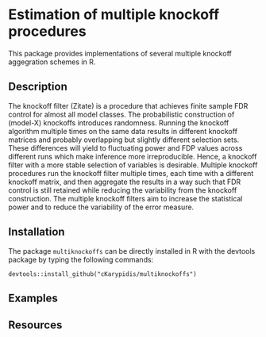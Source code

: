 # Estimation of multiple knockoff procedures
This package provides implementations of several multiple knockoff aggegration schemes in R. 

## Description
The knockoff filter (Zitate) is a procedure that achieves finite sample FDR control for almost all model classes. The probabilistic construction of (model-X) knockoffs introduces randomness. Running the knockoff algorithm multiple times on the same data results in different knockoff matrices and probably overlapping but slightly different selection sets. These differences will yield to fluctuating power and FDP values across different runs which make inference more irreproducible. Hence, a knockoff filter with a more stable selection of variables is desirable. Multiple knockoff procedures run the knockoff filter multiple times, each time with a different knockoff matrix, and then aggregate the results in a way such that FDR control is still retained while reducing the variability from the knockoff construction. The multiple knockoff filters aim to increase the statistical power and to reduce the variability of the error measure.

## Installation
The package `multiknockoffs` can be directly installed in R with the devtools package by typing the following commands:
```
devtools::install_github("cKarypidis/multiknockoffs")
```

## Examples


## Resources

